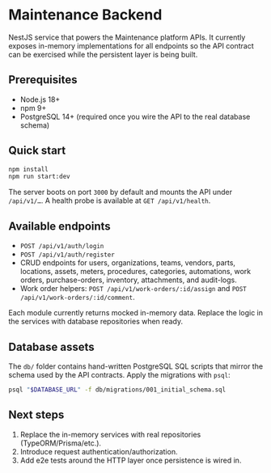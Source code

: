 # Maintenance Backend

NestJS service that powers the Maintenance platform APIs. It currently exposes
in-memory implementations for all endpoints so the API contract can be exercised
while the persistent layer is being built.

## Prerequisites

- Node.js 18+
- npm 9+
- PostgreSQL 14+ (required once you wire the API to the real database schema)

## Quick start

```bash
npm install
npm run start:dev
```

The server boots on port `3000` by default and mounts the API under
`/api/v1/…`. A health probe is available at `GET /api/v1/health`.

## Available endpoints

- `POST /api/v1/auth/login`
- `POST /api/v1/auth/register`
- CRUD endpoints for users, organizations, teams, vendors, parts, locations,
  assets, meters, procedures, categories, automations, work orders,
  purchase-orders, inventory, attachments, and audit-logs.
- Work order helpers: `POST /api/v1/work-orders/:id/assign` and
  `POST /api/v1/work-orders/:id/comment`.

Each module currently returns mocked in-memory data. Replace the logic in the
services with database repositories when ready.

## Database assets

The `db/` folder contains hand-written PostgreSQL SQL scripts that mirror the
schema used by the API contracts. Apply the migrations with `psql`:

```bash
psql "$DATABASE_URL" -f db/migrations/001_initial_schema.sql
```

## Next steps

1. Replace the in-memory services with real repositories (TypeORM/Prisma/etc.).
2. Introduce request authentication/authorization.
3. Add e2e tests around the HTTP layer once persistence is wired in.
